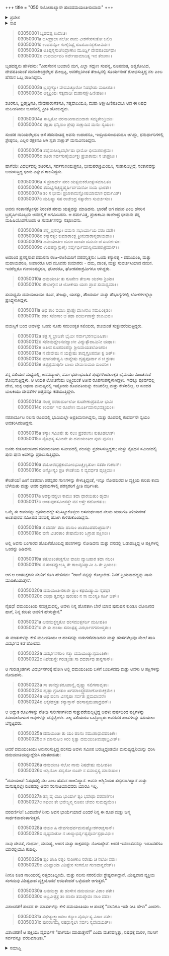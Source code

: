 +++
title = "050 ನಲೋಪಾಖ್ಯಾನೇ ಹಂಸದಮಯಂತೀಸಂವಾದಃ"
+++

<details><summary>ಪ್ರವೇಶ</summary>


।।   ಓಂ ಓಂ ನಮೋ ನಾರಾಯಣಾಯ।।   ಶ್ರೀ ವೇದವ್ಯಾಸಾಯ ನಮಃ ।।

ಶ್ರೀ ಕೃಷ್ಣದ್ವೈಪಾಯನ ವೇದವ್ಯಾಸ ವಿರಚಿತ  

**ಶ್ರೀ ಮಹಾಭಾರತ**

**ಆರಣ್ಯಕ ಪರ್ವ**

**ಇಂದ್ರಲೋಕಾಭಿಗಮನ ಪರ್ವ**

**ಅಧ್ಯಾಯ 50**

</details>


<details><summary>ಸಾರ</summary>

ನಲ ಮತ್ತು ದಮಯಂತಿಯರ ನಡುವೆ, ಪರಸ್ಪರರನ್ನು ನೋಡಿರದೇ ಇದ್ದರೂ, ಇತರರಿಂದ ಪರಸ್ಪರರ ಗುಣಗಳನ್ನು ಕೇಳಿ ಕಾಮವು ಬೆಳೆದಿದ್ದುದು (1-16). ಹಂಸವೊಂದು ನಲನ ಸಂದೇಶವನ್ನು ದಮಯಂತಿಗೆ ತಲುಪಿಸಿ, ಪ್ರೀತಿಯನ್ನು ವೃದ್ಧಿಸಿದುದು (17-31).

</details>


> 03050001 ಬೃಹದಶ್ವ ಉವಾಚ।  
03050001a ಆಸೀದ್ರಾಜಾ ನಲೋ ನಾಮ ವೀರಸೇನಸುತೋ ಬಲೀ।  
03050001c ಉಪಪನ್ನೋ ಗುಣೈರಿಷ್ಟೈ ರೂಪವಾನಶ್ವಕೋವಿದಃ।।  
03050002a ಅತಿಷ್ಠನ್ಮನುಜೇಂದ್ರಾಣಾಂ ಮೂರ್ಧ್ನಿ ದೇವಪತಿರ್ಯಥಾ।  
03050002c ಉಪರ್ಯುಪರಿ ಸರ್ವೇಷಾಮಾದಿತ್ಯ ಇವ ತೇಜಸಾ।।

ಬೃಹದಶ್ವನು ಹೇಳಿದನು: “ವೀರಸೇನನ ಬಲಶಾಲಿ ಮಗ, ಎಲ್ಲಾ ಸದ್ಗುಣ ಸಂಪನ್ನ, ರೂಪವಂತ, ಅಶ್ವಕೋವಿದ, ದೇವಪತಿಯಂತೆ ಮನುಜೇಂದ್ರರೆಲ್ಲರ ಮೇಲ್ಪಟ್ಟ, ಅವರೆಲ್ಲರಿಗಿಂತ ತೇಜಸ್ಸಿನಲ್ಲಿ ಸೂರ್ಯನಂತೆ ಶೋಭಿಸುತ್ತಿದ್ದ ನಲ ಎಂಬ ಹೆಸರಿನ ಒಬ್ಬ ರಾಜನಿದ್ದನು.

> 03050003a ಬ್ರಹ್ಮಣ್ಯೋ ವೇದವಿಚ್ಛೂರೋ ನಿಷಧೇಷು ಮಹೀಪತಿಃ।  
03050003c ಅಕ್ಷಪ್ರಿಯಃ ಸತ್ಯವಾದೀ ಮಹಾನಕ್ಷೌಹಿಣೀಪತಿಃ।।

ಶೂರನೂ, ಬ್ರಹ್ಮಜ್ಞನೂ, ವೇದಪಾರಂಗತನೂ, ಸತ್ಯವಾದಿಯೂ, ಮಹಾ ಅಕ್ಷೌಹಿಣಿಪತಿಯೂ ಆದ ಈ ನಿಷಧ ಮಹೀಪತಿಯು ಜೂಜಿನಲ್ಲಿ ಪ್ರೀತಿ ಹೊಂದಿದ್ದನು.

> 03050004a ಈಪ್ಸಿತೋ ವರನಾರೀಣಾಮುದಾರಃ ಸಮ್ಯತೇಂದ್ರಿಯಃ।  
03050004c ರಕ್ಷಿತಾ ಧನ್ವಿನಾಂ ಶ್ರೇಷ್ಠಃ ಸಾಕ್ಷಾದಿವ ಮನುಃ ಸ್ವಯಂ।।

ಸುಂದರ ನಾರಿಯರೆಲ್ಲರೂ ಆಸೆ ಪಡುವಂತಿದ್ದ ಅವನು ಉದಾರನೂ, ಇಂದ್ರಿಯಸಂಯಮನೂ ಆಗಿದ್ದು, ಧನುರ್ಧಾರಿಗಳಲ್ಲಿ ಶ್ರೇಷ್ಠನೂ, ಎಲ್ಲರ ರಕ್ಷಕನೂ ಆಗಿ ಸ್ವತಃ ಸಾಕ್ಷಾತ್ ಮನುವಿನಂತಿದ್ದನು.

> 03050005a ತಥೈವಾಸೀದ್ವಿದರ್ಭೇಷು ಭೀಮೋ ಭೀಮಪರಾಕ್ರಮಃ।   
03050005c ಶೂರಃ ಸರ್ವಗುಣೈರ್ಯುಕ್ತಃ ಪ್ರಜಾಕಾಮಃ ಸ ಚಾಪ್ರಜಃ।।

ಹಾಗೆಯೇ ವಿದರ್ಭದಲ್ಲಿ ಶೂರನೂ, ಸರ್ವಗುಣಯುಕ್ತನೂ, ಭೀಮಪರಾಕ್ರಮಿಯೂ, ಸಂತಾನವಿಲ್ಲದೆ, ಸಂತಾನವನ್ನು ಬಯಸುತ್ತಿದ್ದ ಭೀಮ ಎನ್ನುವ ರಾಜನಿದ್ದನು.

> 03050006a ಸ ಪ್ರಜಾರ್ಥೇ ಪರಂ ಯತ್ನಮಕರೋತ್ಸುಸಮಾಹಿತಃ।  
03050006c ತಮಭ್ಯಗಚ್ಚದ್ಬ್ರಹ್ಮರ್ಷಿರ್ದಮನೋ ನಾಮ ಭಾರತ।।  
03050007a ತಂ ಸ ಭೀಮಃ ಪ್ರಜಾಕಾಮಸ್ತೋಷಯಾಮಾಸ ಧರ್ಮವಿತ್।  
03050007c ಮಹಿಷ್ಯಾ ಸಹ ರಾಜೇಂದ್ರ ಸತ್ಕಾರೇಣ ಸುವರ್ಚಸಂ।।

ಅವನು ಸಂತಾನಕ್ಕೋಸ್ಕರ ನಿರಂತರ ಪರಮ ಯತ್ನವನ್ನು ಮಾಡಿದನು. ಭಾರತ! ಆಗ ದಮನ ಎಂಬ ಹೆಸರಿನ ಬ್ರಹ್ಮರ್ಷಿಯೊಬ್ಬನು ಅವನಲ್ಲಿಗೆ ಆಗಮಿಸಿದನು. ಆ ದರ್ಮವಿತ್ತ, ಪ್ರಜಾಕಾಮಿ ರಾಜೇಂದ್ರ ಭೀಮನು ತನ್ನ ಮಹಿಷಿಯೊಡಗೊಂಡು ಆ ಸುವರ್ಚಸನನ್ನು ಸತ್ಕರಿಸಿದನು.

> 03050008a ತಸ್ಮೈ ಪ್ರಸನ್ನೋ ದಮನಃ ಸಭಾರ್ಯಾಯ ವರಂ ದದೌ।  
03050008c ಕನ್ಯಾರತ್ನಂ ಕುಮಾರಾಂಶ್ಚ ತ್ರೀನುದಾರಾನ್ಮಹಾಯಶಾಃ।।   
03050009a ದಮಯಂತೀಂ ದಮಂ ದಾಂತಂ ದಮನಂ ಚ ಸುವರ್ಚಸಂ।  
03050009c ಉಪಪನ್ನಾನ್ಗುಣೈಃ ಸರ್ವೈರ್ಭೀಮಾನ್ಭೀಮಪರಾಕ್ರಮಾನ್।।

ಅದರಿಂದ ಪ್ರಸನ್ನನಾದ ದಮನನು ರಾಜ-ರಾಣಿಯರಿಗೆ ವರವನ್ನಿತ್ತನು: ಒಂದು ಕನ್ಯಾರತ್ನ - ದಮಯಂತಿ, ಮತ್ತು ಮಹಾಯಶರೂ, ಉದಾರರೂ ಆದ ಮೂವರು ಕುಮಾರರು - ದಮ, ದಾಂತ, ಮತ್ತು ಸುವರ್ಚಸಿಯಾದ ದಮನ. ಇವರೆಲ್ಲರೂ ಗುಣಸಂಪನ್ನರೂ, ಘೋರರೂ, ಘೋರಪರಾಕ್ರಮಿಗಳೂ ಆಗಿದ್ದರು.

> 03050010a ದಮಯಂತೀ ತು ರೂಪೇಣ ತೇಜಸಾ ಯಶಸಾ ಶ್ರಿಯಾ।  
03050010c ಸೌಭಾಗ್ಯೇನ ಚ ಲೋಕೇಷು ಯಶಃ ಪ್ರಾಪ ಸುಮಧ್ಯಮಾ।।

ಸುಮಧ್ಯಮೆ ದಮಯಂತಿಯು ರೂಪ, ತೇಜಸ್ಸು, ಯಶಸ್ಸು, ಸೌಂದರ್ಯ ಮತ್ತು ಸೌಭಾಗ್ಯಗಳಲ್ಲಿ ಲೋಕಗಳಲ್ಲೆಲ್ಲಾ ಪ್ರಸಿದ್ಧಳಾಗಿದ್ದಳು.

> 03050011a ಅಥ ತಾಂ ವಯಸಿ ಪ್ರಾಪ್ತೇ ದಾಸೀನಾಂ ಸಮಲಂಕೃತಂ।  
03050011c ಶತಂ ಸಖೀನಾಂ ಚ ತಥಾ ಪರ್ಯುಪಾಸ್ತೇ ಶಚೀಮಿವ।।

ವಯಸ್ಸಿಗೆ ಬಂದ ಅವಳನ್ನು ಒಂದು ನೂರು ಸಮಲಂಕೃತ ಸಖಿಯರು, ಶಚಿಯಂತೆ ಸುತ್ತುವರೆಯುತ್ತಿದ್ದರು.

> 03050012a ತತ್ರ ಸ್ಮ ಭ್ರಾಜತೇ ಭೈಮೀ ಸರ್ವಾಭರಣಭೂಷಿತಾ।  
03050012c ಸಖೀಮಧ್ಯೇಽನವದ್ಯಾಂಗೀ ವಿದ್ಯುತ್ಸೌದಾಮಿನೀ ಯಥಾ।।  
03050012e ಅತೀವ ರೂಪಸಂಪನ್ನಾ ಶ್ರೀರಿವಾಯತಲೋಚನಾ।  
03050013a ನ ದೇವೇಷು ನ ಯಕ್ಷೇಷು ತಾದೃಗ್ರೂಪವತೀ ಕ್ವ ಚಿತ್।।  
03050013c ಮಾನುಷೇಷ್ವಪಿ ಚಾನ್ಯೇಷು ದೃಷ್ಟಪೂರ್ವಾ ನ ಚ ಶ್ರುತಾ।  
03050013e ಚಿತ್ತಪ್ರಮಾಥಿನೀ ಬಾಲಾ ದೇವಾನಾಮಪಿ ಸುಂದರೀ।।

ತನ್ನ ಸಖಿಯರ ಮಧ್ಯದಲ್ಲಿ, ಅನವದ್ಯಾಂಗಿ, ಸರ್ವಾಭರಣಭೂಷಿತೆ ಪುಷ್ಪಗಳಿಂದಲಂಕೃತ ಭೈಮಿಯು ಮಿಂಚಿನಂತೆ ಶೋಭಿಸುತ್ತಿದ್ದಳು. ಆ ಆಯತ ಲೋಚನೆಯು ಲಕ್ಷ್ಮಿಯಂತೆ ಅತೀವ ರೂಪಸಂಪನ್ನಳಾಗಿದ್ದಳು. ಇದಕ್ಕೂ ಪೂರ್ವದಲ್ಲಿ ದೇವ, ಯಕ್ಷ ಅಥವಾ ಮನುಷ್ಯರಲ್ಲಿ ಇಷ್ಟೊಂದು ರೂಪವತಿಯನ್ನು ಕಂಡಿರಲಿಲ್ಲ ಮತ್ತು ಕೇಳಿರಲಿಲ್ಲ. ಆ ಸುಂದರ ಬಾಲಕಿಯು ದೇವತೆಗಳ ಚಿತ್ತವನ್ನೂ ಕಡೆಯುತ್ತಿದ್ದಳು.

> 03050014a ನಲಶ್ಚ ನರಶಾರ್ದೂಲೋ ರೂಪೇಣಾಪ್ರತಿಮೋ ಭುವಿ।  
03050014c ಕಂದರ್ಪ ಇವ ರೂಪೇಣ ಮೂರ್ತಿಮಾನಭವತ್ಸ್ವಯಂ।।

ನರಶಾರ್ದೂಲ ನಲನು ರೂಪದಲ್ಲಿ ಭುವಿಯಲ್ಲೇ ಅಪ್ರತಿಮನಾಗಿದ್ದನು, ಮತ್ತು ರೂಪದಲ್ಲಿ ಕಂದರ್ಪನೇ ಸ್ವಯಂ ಅವತರಿಸಿದಂತಿದ್ದನು.

> 03050015a ತಸ್ಯಾಃ ಸಮೀಪೇ ತು ನಲಂ ಪ್ರಶಶಂಸುಃ ಕುತೂಹಲಾತ್।  
03050015c ನೈಷಧಸ್ಯ ಸಮೀಪೇ ತು ದಮಯಂತೀಂ ಪುನಃ ಪುನಃ।।

ಜನರು ಕುತೂಹಲದಿಂದ ದಮಯಂತಿಯ ಸಮೀಪದಲ್ಲಿ ನಲನನ್ನು ಪ್ರಶಂಸಿಸುತ್ತಿದ್ದರು; ಮತ್ತು ನೈಷಧನ ಸಮೀಪದಲ್ಲಿ ಪುನಃ ಪುನಃ ಅವಳನ್ನು ಪ್ರಶಂಸಿಸುತ್ತಿದ್ದರು.

> 03050016a ತಯೋರದೃಷ್ಟಕಾಮೋಽಭೂಚ್ಛೃಣ್ವತೋಃ ಸತತಂ ಗುಣಾನ್।  
03050016c ಅನ್ಯೋನ್ಯಂ ಪ್ರತಿ ಕೌಂತೇಯ ಸ ವ್ಯವರ್ಧತ ಹೃಚ್ಚಯಃ।।

ಕೌಂತೇಯ! ಹೀಗೆ ಸತತವಾಗಿ ಪರಸ್ಪರರ ಗುಣಗಳನ್ನು ಕೇಳುತ್ತಿದ್ದಂತೆ, ಇನ್ನೂ ನೋಡದಿರದ ಆ ವ್ಯಕ್ತಿಯ ಕುರಿತು ಕಾಮ ಬೆಳೆಯಿತು ಮತ್ತು ಅವರ ಹೃದಯಗಳಲ್ಲಿ ಪರಸ್ಪರರಿಗೆ ಪ್ರೀತಿ ವರ್ಧಿಸಿತು.

> 03050017a ಅಶಕ್ನುವನ್ನಲಃ ಕಾಮಂ ತದಾ ಧಾರಯಿತುಂ ಹೃದಾ।  
03050017c ಅಂತಃಪುರಸಮೀಪಸ್ಥೇ ವನ ಆಸ್ತೇ ರಹೋಗತಃ।।

ಒಮ್ಮೆ ಈ ಕಾಮವನ್ನು ಹೃದಯದಲ್ಲೇ ಸಹಿಸಿಟ್ಟುಕೊಳ್ಳಲು ಅಸಮರ್ಥನಾದ ನಲನು ಯಾರಿಗೂ ತಿಳಿಯದಂತೆ ಅಂತಃಪುರದ ಸಮೀಪದ ವನದಲ್ಲಿ ಹೋಗಿ ಕುಳಿತುಕೊಂಡಿದ್ದನು.

> 03050018a ಸ ದದರ್ಶ ತದಾ ಹಂಸಾಂ ಜಾತರೂಪಪರಿಚ್ಚದಾನ್।  
03050018c ವನೇ ವಿಚರತಾಂ ತೇಷಾಮೇಕಂ ಜಗ್ರಾಹ ಪಕ್ಷಿಣಂ।।

ಅಲ್ಲಿ ಅವನು ಬಂಗಾರದ ಹೊದಿಕೆಹೊಂದಿದ್ದ ಹಂಸಗಳನ್ನು ನೋಡಿದನು ಮತ್ತು ವನದಲ್ಲಿ ಓಡಾಡುತ್ತಿದ್ದ ಆ ಪಕ್ಷಿಗಳಲ್ಲಿ ಒಂದನ್ನು ಹಿಡಿದನು.

> 03050019a ತತೋಽಂತರಿಕ್ಷಗೋ ವಾಚಂ ವ್ಯಾಜಹಾರ ತದಾ ನಲಂ।  
03050019c ನ ಹಂತವ್ಯೋಽಸ್ಮಿ ತೇ ರಾಜನ್ಕರಿಷ್ಯಾಮಿ ಹಿ ತೇ ಪ್ರಿಯಂ।।

ಆಗ ಆ ಅಂತರಿಕ್ಷಗನು ನಲನಿಗೆ ಕೂಗಿ ಹೇಳಿದನು: “ರಾಜ! ನನ್ನನ್ನು ಕೊಲ್ಲಬೇಡ. ನಿನಗೆ ಪ್ರಿಯವಾದದ್ದನ್ನು ನಾನು ಮಾಡಿಕೊಡುತ್ತೇನೆ.

> 03050020a ದಮಯಂತೀಸಕಾಶೇ ತ್ವಾಂ ಕಥಯಿಷ್ಯಾಮಿ ನೈಷಧ।  
03050020c ಯಥಾ ತ್ವದನ್ಯಂ ಪುರುಷಂ ನ ಸಾ ಮಂಸ್ಯತಿ ಕರ್ಹಿ ಚಿತ್।।

ನೈಷಧ! ದಮಯಂತಿಯ ಸಮಕ್ಷಮದಲ್ಲಿ, ಅವಳು ನಿನ್ನ ಹೊರತಾಗಿ ಬೇರೆ ಯಾವ ಪುರುಷನ ಕುರಿತೂ ಯೋಚಿಸದ ಹಾಗೆ, ನಿನ್ನ ಕುರಿತು ಅವಳಿಗೆ ಹೇಳುತ್ತೇನೆ.”

> 03050021a ಏವಮುಕ್ತಸ್ತತೋ ಹಂಸಮುತ್ಸಸರ್ಜ ಮಹೀಪತಿಃ।  
03050021c ತೇ ತು ಹಂಸಾಃ ಸಮುತ್ಪತ್ಯ ವಿದರ್ಭಾನಗಮಂಸ್ತತಃ।।

ಈ ಮಾತುಗಳನ್ನು ಕೇಳಿ ಮಹೀಪತಿಯು ಆ ಹಂಸವನ್ನು ಬಿಡುಗಡೆಮಾಡಿದನು ಮತ್ತು ಹಂಸಗಳೆಲ್ಲವೂ ಮೇಲೆ ಹಾರಿ ವಿದರ್ಭದ ಕಡೆ ಹೋದವು.

> 03050022a ವಿದರ್ಭನಗರೀಂ ಗತ್ವಾ ದಮಯಂತ್ಯಾಸ್ತದಾಂತಿಕೇ।   
03050022c ನಿಪೇತುಸ್ತೇ ಗರುತ್ಮಂತಃ ಸಾ ದದರ್ಶಾಥ ತಾನ್ಖಗಾನ್।।

ಆ ಗುರುತ್ಮಂತಗಳು ವಿದರ್ಭನಗರಕ್ಕೆ ಹೋಗಿ ಅಲ್ಲಿ ದಮಯಂತಿಯ ಬಳಿಗೆ ಬಂದಿಳಿದವು ಮತ್ತು ಅವಳು ಆ ಪಕ್ಷಿಗಳನ್ನು ನೋಡಿದಳು.

> 03050023a ಸಾ ತಾನದ್ಭುತರೂಪಾನ್ವೈ ದೃಷ್ಟ್ವಾ ಸಖಿಗಣಾವೃತಾ।  
03050023c ಹೃಷ್ಟಾ ಗ್ರಹೀತುಂ ಖಗಮಾಂಸ್ತ್ವರಮಾಣೋಪಚಕ್ರಮೇ।।   
03050024a ಅಥ ಹಂಸಾ ವಿಸಸೃಪುಃ ಸರ್ವತಃ ಪ್ರಮದಾವನೇ।  
03050024c ಏಕೈಕಶಸ್ತತಃ ಕನ್ಯಾಸ್ತಾನ್ ಹಂಸಾನ್ಸಮುಪಾದ್ರವನ್।।

ಆ ಅದ್ಭುತ ರೂಪಿಗಳನ್ನು ನೋಡಿ ಸಖೀಗಣಗಳಿಂದ ಸುತ್ತುವರೆಯಲ್ಪಟ್ಟಿದ್ದ ಅವಳು ಹರ್ಷದಿಂದ ಪಕ್ಷಿಗಳನ್ನು ಹಿಡಿಯಲೋಸುಗ ಅವುಗಳನ್ನು ಬೆನ್ನಟ್ಟಿದಳು. ಎಲ್ಲ ಸಖಿಯರೂ ಒಬ್ಬೊಬ್ಬರು ಅವರವರ ಹಂಸಗಳನ್ನು ಹಿಡಿಯಲು ಬೆನ್ನಟ್ಟಿದರು.

> 03050025a ದಮಯಂತೀ ತು ಯಂ ಹಂಸಂ ಸಮುಪಾಧಾವದಂತಿಕೇ।   
03050025c ಸ ಮಾನುಷೀಂ ಗಿರಂ ಕೃತ್ವಾ ದಮಯಂತೀಮಥಾಬ್ರವೀತ್।।

ಆದರೆ ದಮಯಂತಿಯು ಅನುಸರಿಸುತ್ತಿದ್ದ ಹಂಸವು ಅವಳು ಸಮೀಪ ಬರುತ್ತಿದ್ದಂತಯೇ ಮನುಷ್ಯಧ್ವನಿಯನ್ನು ಧರಿಸಿ ದಮಯಂತಿಯನ್ನುದ್ದೇಶಿಸಿ ಮಾತನಾಡಿತು:

> 03050026a ದಮಯಂತಿ ನಲೋ ನಾಮ ನಿಷಧೇಷು ಮಹೀಪತಿಃ।  
03050026c ಅಶ್ವಿನೋಃ ಸದೃಶೋ ರೂಪೇ ನ ಸಮಾಸ್ತಸ್ಯ ಮಾನುಷಾಃ।।

“ದಮಯಂತಿ! ನಿಷಧದಲ್ಲಿ ನಲ ಎಂಬ ಹೆಸರಿನ ರಾಜನಿದ್ದಾನೆ. ಅವನು ಅಶ್ವಿನಿಯರ ಸದೃಶನಾಗಿದ್ದಾನೆ ಮತ್ತು ಮನುಷ್ಯರಲ್ಲೇ ರೂಪದಲ್ಲಿ ಅವನ ಸರಿಸಾಟಿಯಾದವರು ಯಾರೂ ಇಲ್ಲ.

> 03050027a ತಸ್ಯ ವೈ ಯದಿ ಭಾರ್ಯಾ ತ್ವಂ ಭವೇಥಾ ವರವರ್ಣಿನಿ।  
03050027c ಸಫಲಂ ತೇ ಭವೇಜ್ಜನ್ಮ ರೂಪಂ ಚೇದಂ ಸುಮಧ್ಯಮೇ।।

ವರವರ್ಣಿನೀ! ಒಂದುವೇಳೆ ನೀನು ಅವನ ಭಾರ್ಯೆಯಾದೆ ಎಂದರೆ ನಿನ್ನ ಈ ರೂಪ ಮತ್ತು ಜನ್ಮ ಸಾರ್ಥಕವಾದಂತಾಗುತ್ತದೆ.

> 03050028a ವಯಂ ಹಿ ದೇವಗಂಧರ್ವಮನುಷ್ಯೋರಗರಾಕ್ಷಸಾನ್।   
03050028c ದೃಷ್ಟವಂತೋ ನ ಚಾಸ್ಮಾಭಿರ್ದೃಷ್ಟಪೂರ್ವಸ್ತಥಾವಿಧಃ।।

ನಾವು ದೇವತೆ, ಗಂಧರ್ವ, ಮನುಷ್ಯ, ಉರಗ ಮತ್ತು ರಾಕ್ಷಸರನ್ನು ನೋಡಿದ್ದೇವೆ. ಆದರೆ ಇವನಂತವನನ್ನು ಇದೂವರೆಗೂ ಯಾರಲ್ಲಿಯೂ ಕಂಡಿಲ್ಲ.

> 03050029a ತ್ವಂ ಚಾಪಿ ರತ್ನಂ ನಾರೀಣಾಂ ನರೇಷು ಚ ನಲೋ ವರಃ।  
03050029c ವಿಶಿಷ್ಟಾಯಾ ವಿಶಿಷ್ಟೇನ ಸಂಗಮೋ ಗುಣವಾನ್ಭವೇತ್।।

ನೀನೂ ಕೂಡ ನಾರಿಯರಲ್ಲಿ ರತ್ನದಂತಿದ್ದೀಯೆ. ಮತ್ತು ನಲನು ನರರಲಿಯೇ ಶ್ರೇಷ್ಟನಾಗಿದ್ದಾನೆ. ವಿಶಿಷ್ಟವಾದ ವ್ಯಕ್ತಿಯ ಸಂಗಮವು ವಿಶಿಷ್ಟವಾದ ವ್ಯಕ್ತಿಯೊಡನೆ ಆಯಿತೆಂದರೆ ಒಳ್ಳೆಯದೇ ಆಗುತ್ತದೆ.”

> 03050030a ಏವಮುಕ್ತಾ ತು ಹಂಸೇನ ದಮಯಂತೀ ವಿಶಾಂ ಪತೇ।  
03050030c ಅಬ್ರವೀತ್ತತ್ರ ತಂ ಹಂಸಂ ತಮಪ್ಯೇವಂ ನಲಂ ವದ।।

ವಿಶಾಂಪತೇ! ಹಂಸದ ಈ ಮಾತುಗಳನ್ನು ಕೇಳಿ ದಮಯಂತಿಯು ಆ ಹಂಸಕ್ಕೆ “ನಲನಿಗೂ ಇದೇ ರೀತಿ ಹೇಳು” ಎಂದಳು.

> 03050031a ತಥೇತ್ಯುಕ್ತ್ವಾಂಡಜಃ ಕನ್ಯಾಂ ವೈದರ್ಭಸ್ಯ ವಿಶಾಂ ಪತೇ।  
03050031c ಪುನರಾಗಮ್ಯ ನಿಷಧಾನ್ನಲೇ ಸರ್ವಂ ನ್ಯವೇದಯತ್।।

ವಿಶಾಂಪತೇ! ಆ ಪಕ್ಷಿಯು ವೈದರ್ಭಿಗೆ “ಹಾಗೆಯೇ ಮಾಡುತ್ತೇನೆ!” ಎಂದು ವಚನವನ್ನಿತ್ತು, ನಿಷಧಕ್ಕೆ ಮರಳಿ, ನಲನಿಗೆ ಸರ್ವವನ್ನೂ ವರದಿಮಾಡಿತು.”

<details><summary>ಸಮಾಪ್ತಿ</summary>


ಇತಿ ಶ್ರೀ ಮಹಾಭಾರತೇ ಆರಣ್ಯಕಪರ್ವಣಿ ಇಂದ್ರಲೋಕಾಭಿಗಮನಪರ್ವಣಿ ನಲೋಪಾಖ್ಯಾನೇ ಹಂಸದಮಯಂತೀಸಂವಾದೇ ಪಂಚಾಶತ್ತಮೋಽಧ್ಯಾಯಃ।  
ಇದು ಮಹಾಭಾರತದ ಆರಣ್ಯಕಪರ್ವದಲ್ಲಿ ಇಂದ್ರಲೋಕಾಭಿಗಮನಪರ್ವದಲ್ಲಿ ನಲೋಪಾಖ್ಯಾನದಲ್ಲಿ ಹಂಸದಮಯಂತೀಸಂವಾದ ಎನ್ನುವ ಐವತ್ತನೆಯ ಅಧ್ಯಾಯವು.



</details>
